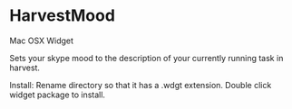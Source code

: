 HarvestMood
===========

Mac OSX Widget

Sets your skype mood to the description of your currently running task in harvest.

Install:
Rename directory so that it has a .wdgt extension.  Double click widget package to install.
